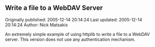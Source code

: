 ## Write a file to a WebDAV Server

Originally published: 2005-12-14 20:14:24
Last updated: 2005-12-14 20:14:24
Author: Nick Matsakis

An extremely simple example of using httplib to write a file to a WebDAV server.  This version does not use any authentication mechanism.